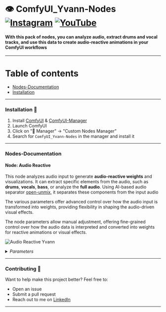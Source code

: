 # 👁️ ComfyUI_Yvann-Nodes  [![Instagram](https://img.shields.io/badge/yvann.mp4-white?style=for-the-badge&logo=instagram&logoColor=E4405F)](https://www.instagram.com/yvann.mp4/) [![YouTube](https://img.shields.io/badge/yvann.mp4-white?style=for-the-badge&logo=youtube&logoColor=FF0000)](https://www.youtube.com/channel/yvann.mp4)


#### **With this pack of nodes, you can analyze audio, extract drums and vocal tracks, and use this data to create audio-reactive animations in your ComfyUI workflows**

---
# Table of contents
- [Nodes-Documentation](#Nodes-Documentation)
- [Installation](#Installation)

--- 

### Installation 🚀
1. Install [ComfyUI](https://github.com/comfyanonymous/ComfyUI) & [ComfyUI-Manager](https://github.com/ltdrdata/ComfyUI-Manager)
2. Launch ComfyUI
3. Click on "🧩 Manager" -> "Custom Nodes Manager"
4. Search for `ComfyUI_Yvann-Nodes` in the manager and install it

---

### Nodes-Documentation

#### Node: Audio Reactive

This node analyzes audio input to generate **audio-reactive weights** and visualizations. It can extract specific elements from the audio, such as **drums**, **vocals**, **bass**, or analyze the **full audio**. Using AI-based audio separator [open-unmix](https://github.com/sigsep/open-unmix-pytorch), it separates these components from the input audio

The various parameters offer advanced control over how the audio input is transformed into weights, providing flexibility in shaping the audio-driven visual effects. 

The node parameters allow manual adjustment, offering fine-grained control over how the audio data is interpreted and converted into weights for reactive animations or visual effects.

![Audio Reactive Yvann](./docs/audio-reactive-yvann.png)


<details>
  <summary><i>Parameters</i></summary>

  - **batch_size**: The number of audio frames to process
  - **fps**: Frames per second for processing audio weights, the output of your animation need to have the same fps to be correctly synchronized
  - **audio**: Input audio file
  - **analysis_mode**: Selects the audio component to analyze (**Drums Only**, **Full Audio**, **Vocals Only**, **Bass Only**, **Other Audio**). This analysis is performed using AI-based audio separation models (open-unmix)
  - **threshold**: Filters the audio weights based on sound intensity (only values above the threshold pass through)
  - **add**: Adds a constant value to all the weights
  - **smooth**: Smoothing factor to reduce sharp transitions between weights
  - **multiply**: Multiplication factor to amplify the weights
  - **add_range**: Expands the range of the weights to control output dynamic range
  - **invert_weights**: Inverts the audio weights

  **Outputs**:
  - **audio_weights**: A float list of audio-reactive weights based on the processed audio
  - **processed_audio**: The separated or processed audio (e.g., drums, vocals) used in the analysis
  - **original_audio**: The original audio input without modifications
  - **audio_visualization**: An image displaying a graph of the audio weights over time, representing the variation in intensity across the analyzed frames

</details>



---

### Contributing 🙌  
Want to help make this project better? Feel free to:
- Open an issue
- Submit a pull request
- Reach out to me on [LinkedIn](https://www.linkedin.com/in/yvann-barbot/)
---
